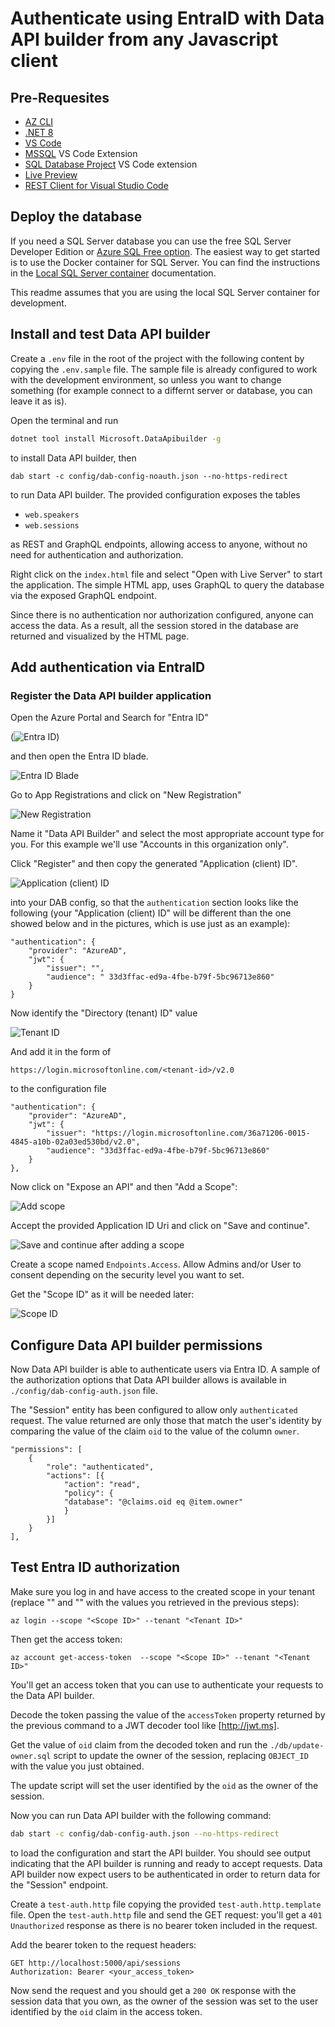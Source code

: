 # Authenticate using EntraID with Data API builder from any Javascript client

## Pre-Requesites

- [AZ CLI](https://learn.microsoft.com/en-us/cli/azure/install-azure-cli?view=azure-cli-latest)
- [.NET 8](https://dotnet.microsoft.com/en-us/download/dotnet/8.0) 
- [VS Code](https://code.visualstudio.com/)
- [MSSQL](https://marketplace.visualstudio.com/items?itemName=ms-mssql.mssql) VS Code Extension
- [SQL Database Project](https://marketplace.visualstudio.com/items?itemName=ms-mssql.sql-database-projects-vscode) VS Code extension
- [Live Preview](https://marketplace.visualstudio.com/items?itemName=ms-vscode.live-server)
- [REST Client for Visual Studio Code](https://marketplace.visualstudio.com/items?itemName=humao.rest-client)

## Deploy the database

If you need a SQL Server database you can use the free SQL Server Developer Edition or [Azure SQL Free option](https://learn.microsoft.com/en-us/azure/azure-sql/database/free-offer?view=azuresql). 
The easiest way to get started is to use the Docker container for SQL Server. You can find the instructions in the [Local SQL Server container](https://learn.microsoft.com/en-us/sql/tools/visual-studio-code-extensions/mssql/mssql-local-container?view=sql-server-ver17) documentation.

This readme assumes that you are using the local SQL Server container for development.

## Install and test Data API builder

Create a `.env` file in the root of the project with the following content by copying the `.env.sample` file. The sample file is already configured to work with the development environment, so unless you want to change something (for example connect to a differnt server or database, you can leave it as is).

Open the terminal and run 

```bash
dotnet tool install Microsoft.DataApibuilder -g
```

to install Data API builder, then

```
dab start -c config/dab-config-noauth.json --no-https-redirect
```

to run Data API builder. The provided configuration exposes the tables

- `web.speakers`
- `web.sessions`

as REST and GraphQL endpoints, allowing access to anyone, without no need for authentication and authorization.

Right click on the `index.html` file and select "Open with Live Server" to start the application. The simple HTML app, uses GraphQL to query the database via the exposed GraphQL endpoint.

Since there is no authentication nor authorization configured, anyone can access the data. As a result, all the session stored in the database are returned and visualized by the HTML page.

## Add authentication via EntraID

### Register the Data API builder application

Open the Azure Portal and Search for "Entra ID"

(![Entra ID](./_assets/01-entraid.png))

and then open the Entra ID blade. 

![Entra ID Blade](./_assets/02-entraid-blade.png)

Go to App Registrations and click on "New Registration"

![New Registration](./_assets/03-new-registration.png)

Name it "Data API Builder" and select the most appropriate account type for you. For this example we'll use "Accounts in this organization only". 

Click "Register" and then copy the generated "Application (client) ID".

![Application (client) ID](./_assets/04-application-id.png)

into your DAB config, so that the `authentication` section looks like the following (your "Application (client) ID" will be different than the one showed below and in the pictures, which is use just as an example):

```
"authentication": {
    "provider": "AzureAD",
    "jwt": {
        "issuer": "",
        "audience": " 33d3ffac-ed9a-4fbe-b79f-5bc96713e860"
    }
}
```

Now identify the "Directory (tenant) ID" value

![Tenant ID](./_assets/05-tenant-id.png)

And add it in the form of

`https://login.microsoftonline.com/<tenant-id>/v2.0`

to the configuration file

```
"authentication": {
    "provider": "AzureAD",
    "jwt": {
        "issuer": "https://login.microsoftonline.com/36a71206-0015-4845-a10b-02a03ed530bd/v2.0",
        "audience": "33d3ffac-ed9a-4fbe-b79f-5bc96713e860"
    }
},
```

Now click on "Expose an API" and then "Add a Scope":

![Add scope](./_assets/06-add-scope.png)

Accept the provided Application ID Uri and click on "Save and continue".

![Save and continue after adding a scope](./_assets/07-add-scope-save-continue.png)

Create a scope named `Endpoints.Access`. Allow Admins and/or User to consent depending on the security level you want to set.

Get the "Scope ID" as it will be needed later:

![Scope ID](./_assets/08-scope-id.png)

## Configure Data API builder permissions

Now Data API builder is able to authenticate users via Entra ID. A sample of the authorization options that Data API builder allows is available in `./config/dab-config-auth.json` file.

The "Session" entity has been configured to allow only `authenticated` request. The value returned are only those that match the user's identity by comparing the value of the claim `oid` to the value of the column `owner`.

```
"permissions": [
    {
        "role": "authenticated",
        "actions": [{
            "action": "read",
            "policy": {
            "database": "@claims.oid eq @item.owner"
            }
        }]
    }
],
```

## Test Entra ID authorization

Make sure you log in and have access to the created scope in your tenant (replace "<Scope ID>" and "<Tenant ID>" with the values you retrieved in the previous steps):

```
az login --scope "<Scope ID>" --tenant "<Tenant ID>"
```

Then get the access token:

```
az account get-access-token  --scope "<Scope ID>" --tenant "<Tenant ID>"
```

You'll get an access token that you can use to authenticate your requests to the Data API builder. 

Decode the token passing the value of the `accessToken` property returned by the previous command to a JWT decoder tool like [http://jwt.ms].

Get the value of `oid` claim from the decoded token and run the `./db/update-owner.sql` script to update the owner of the session, replacing `OBJECT_ID` with the value you just obtained.

The update script will set the user identified by the `oid` as the owner of the session.

Now you can run Data API builder with the following command:

```bash
dab start -c config/dab-config-auth.json --no-https-redirect
```

to load the configuration and start the API builder. You should see output indicating that the API builder is running and ready to accept requests. Data API builder now expect users to be authenticated in order to return data for the "Session" endpoint.

Create a `test-auth.http` file copying the provided `test-auth.http.template` file. Open the `test-auth.http` file and send the GET request: you'll get a `401 Unauthorized` response as there is no bearer token included in the request.

Add the bearer token to the request headers:

```
GET http://localhost:5000/api/sessions
Authorization: Bearer <your_access_token>
```

Now send the request and you should get a `200 OK` response with the session data that you own, as the owner of the session was set to the user identified by the `oid` claim in the access token.